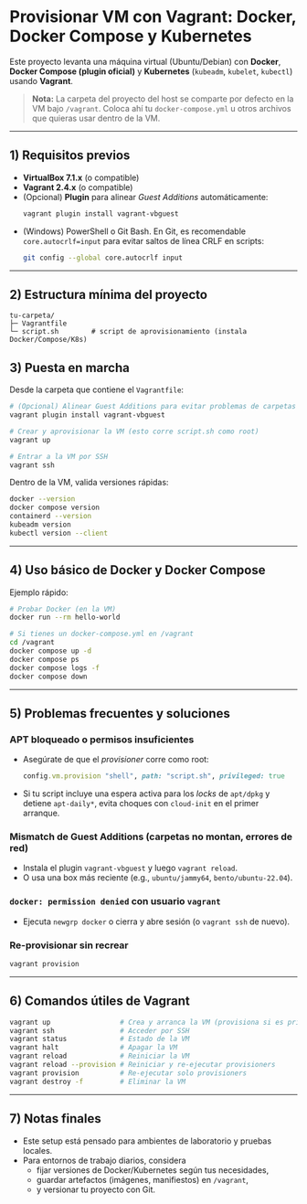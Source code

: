# Provisionar VM con Vagrant: Docker, Docker Compose y Kubernetes

Este proyecto levanta una máquina virtual (Ubuntu/Debian) con **Docker**, **Docker Compose (plugin oficial)** y **Kubernetes** (`kubeadm`, `kubelet`, `kubectl`) usando **Vagrant**.

> **Nota:** La carpeta del proyecto del host se comparte por defecto en la VM bajo `/vagrant`. Coloca ahí tu `docker-compose.yml` u otros archivos que quieras usar dentro de la VM.

---

## 1) Requisitos previos

- **VirtualBox 7.1.x** (o compatible)
- **Vagrant 2.4.x** (o compatible)
- (Opcional) **Plugin** para alinear *Guest Additions* automáticamente:
  ```bash
  vagrant plugin install vagrant-vbguest
  ```
- (Windows) PowerShell o Git Bash. En Git, es recomendable `core.autocrlf=input` para evitar saltos de línea CRLF en scripts:
  ```bash
  git config --global core.autocrlf input
  ```

---

## 2) Estructura mínima del proyecto

```
tu-carpeta/
├─ Vagrantfile
└─ script.sh        # script de aprovisionamiento (instala Docker/Compose/K8s)
```


## 3) Puesta en marcha

Desde la carpeta que contiene el `Vagrantfile`:

```bash
# (Opcional) Alinear Guest Additions para evitar problemas de carpetas compartidas
vagrant plugin install vagrant-vbguest

# Crear y aprovisionar la VM (esto corre script.sh como root)
vagrant up

# Entrar a la VM por SSH
vagrant ssh
```

Dentro de la VM, valida versiones rápidas:

```bash
docker --version
docker compose version
containerd --version
kubeadm version
kubectl version --client
```

---

## 4) Uso básico de Docker y Docker Compose

Ejemplo rápido:

```bash
# Probar Docker (en la VM)
docker run --rm hello-world

# Si tienes un docker-compose.yml en /vagrant
cd /vagrant
docker compose up -d
docker compose ps
docker compose logs -f
docker compose down
```

---

## 5) Problemas frecuentes y soluciones

### APT bloqueado o permisos insuficientes
- Asegúrate de que el *provisioner* corre como root:
  ```ruby
  config.vm.provision "shell", path: "script.sh", privileged: true
  ```
- Si tu script incluye una espera activa para los *locks* de `apt/dpkg` y detiene `apt-daily*`, evita choques con `cloud-init` en el primer arranque.

### Mismatch de Guest Additions (carpetas no montan, errores de red)
- Instala el plugin `vagrant-vbguest` y luego `vagrant reload`.
- O usa una box más reciente (e.g., `ubuntu/jammy64`, `bento/ubuntu-22.04`).

### `docker: permission denied` con usuario `vagrant`
- Ejecuta `newgrp docker` o cierra y abre sesión (o `vagrant ssh` de nuevo).

### Re-provisionar sin recrear
```bash
vagrant provision
```

---

## 6) Comandos útiles de Vagrant

```bash
vagrant up                 # Crea y arranca la VM (provisiona si es primera vez)
vagrant ssh                # Acceder por SSH
vagrant status             # Estado de la VM
vagrant halt               # Apagar la VM
vagrant reload             # Reiniciar la VM
vagrant reload --provision # Reiniciar y re-ejecutar provisioners
vagrant provision          # Re-ejecutar solo provisioners
vagrant destroy -f         # Eliminar la VM
```

---

## 7) Notas finales

- Este setup está pensado para ambientes de laboratorio y pruebas locales.
- Para entornos de trabajo diarios, considera
  - fijar versiones de Docker/Kubernetes según tus necesidades,
  - guardar artefactos (imágenes, manifiestos) en `/vagrant`,
  - y versionar tu proyecto con Git.


